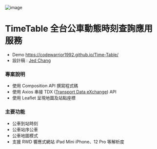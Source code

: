 ![image](https://camo.githubusercontent.com/afc4fed7b63ecbfcc6867782e414d5aace1fc9b89d5e264a514edf7bdc0d1903/68747470733a2f2f696d61676573322e696d67626f782e636f6d2f66612f31642f456865765a7836325f6f2e6a7067)


# TimeTable 全台公車動態時刻查詢應用服務
* Demo https://codewarrior1992.github.io/Time-Table/
* 設計稿 : [Jed Chang](https://github.com/jedchang)

### 專案說明
* 使用 Composition API 撰寫程式碼
* 使用 Axios 串接 TDX ([Transport Data eXchange](https://tdx.transportdata.tw/)) API
* 使用 Leaflet 呈現地圖及站點座標

### 主要功能
* 公車到站時刻
* 公車站序公車
* 公車地圖模式
* 支援 RWD 響應式網站 iPad Mini iPhone、12 Pro 等解析度
